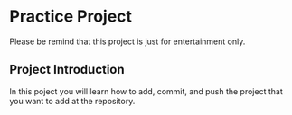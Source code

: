 # Practice Project
Please be remind that this project is just for entertainment only.

## Project Introduction
In this poject you will learn how to add, commit, and push the project that you want to 
add at the repository.